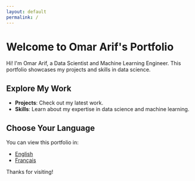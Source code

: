 ```yaml
---
layout: default
permalink: /
---
```


# Welcome to Omar Arif's Portfolio

Hi! I'm Omar Arif, a Data Scientist and Machine Learning Engineer. This portfolio showcases my projects and skills in data science.

## Explore My Work

- **Projects**: Check out my latest work.
- **Skills**: Learn about my expertise in data science and machine learning.

## Choose Your Language

You can view this portfolio in:
- [English](/en/)
- [Français](/fr/)

Thanks for visiting!
